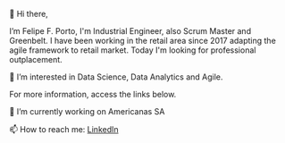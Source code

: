 <!---
- 👋 Hi, I’m @felipefporto
- 👀 I’m interested in ...
- 🌱 I’m currently learning ...
- 💞️ I’m looking to collaborate on ...
- 📫 How to reach me ...

felipefporto/felipefporto is a ✨ special ✨ repository because its `README.md` (this file) appears on your GitHub profile.
You can click the Preview link to take a look at your changes.
--->

👋 Hi there, 

I’m Felipe F. Porto, I'm Industrial Engineer, also Scrum Master and Greenbelt. 
I have been working in the retail area since 2017 adapting the agile framework to retail market. 
Today I'm looking for professional outplacement. 

👀 I’m interested in Data Science, Data Analytics and Agile.

For more information, access the links below.

🔭 I’m currently working on Americanas SA

📫 How to reach me: [LinkedIn](https://www.linkedin.com/in/felipe-f-porto-49224696/)
